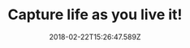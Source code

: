 ---
campaign-uuid: "c-b6778cab-f368-4f85-85b5-91018ab11c7e"
type: "Product"
category: "Gifts"
date: "2018-02-22T15:26:47.589Z"
end-date: "2018-05-31T23:59:00.000Z"
disable-form: false
is_promoted: false
has_entry_page: false
title: "Capture life as you live it!"
competition-description: "<p>GoPro has done it again…they are selling more than a\
  \ camera. The solution for shooting, editing and sharing video everywhere is here,\
  \ and that is possible thanks to the GoPro Hero5 Black!</p>\r\n<p>If you want te\
  \ best possible video and photo quality, this camera is for you. Digital image rotation,\
  \ Wide Dynamic Range, Time-Lapse recording, Night lapse… and that is just the beginning!</p>\
  \ \r\n<p>Liking what you hear? Get it now!</p>"
banner-img: "https://assets.expresslyapp.com/asset-1381ba52-1ba1-41b5-a939-9dcc2370b959.jpg"
logo-left-href: "https://gopro.com/https://gopro.com"
logo-left-image: "https://assets.expresslyapp.com/972ca3e4-afe1-4888-b963-587e7226c02b-thumb.png"
logo-left-title: "GoPro"
has-winner: false
---